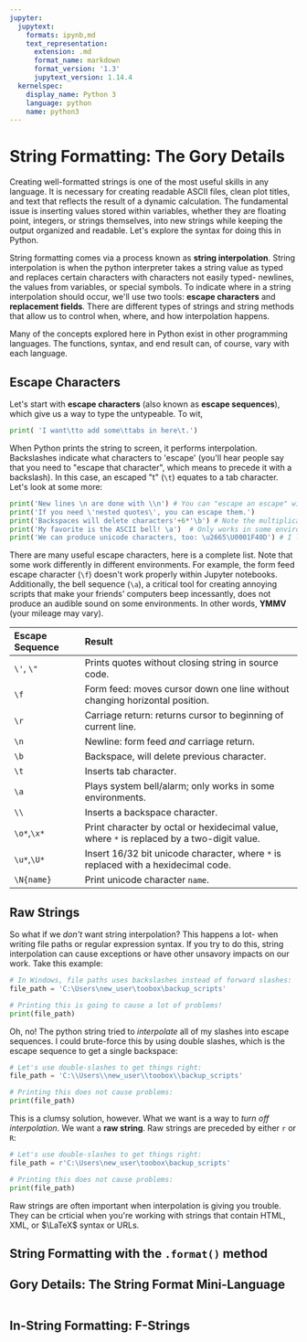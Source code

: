 ```yaml
---
jupyter:
  jupytext:
    formats: ipynb,md
    text_representation:
      extension: .md
      format_name: markdown
      format_version: '1.3'
      jupytext_version: 1.14.4
  kernelspec:
    display_name: Python 3
    language: python
    name: python3
---
```


<!-- #region -->
String Formatting: The Gory Details
===================

Creating well-formatted strings is one of the most useful skills in any language.  It is necessary for creating readable ASCII files, clean plot titles, and text that reflects the result of a dynamic calculation.
The fundamental issue is inserting values stored within variables, whether they are floating point, integers, or strings
themselves, into new strings while keeping the output organized and readable.
Let's explore the syntax for doing this in Python.

String formatting comes via a process known as **string interpolation**.  String interpolation is when the python interpreter takes a string value as typed and replaces certain characters with characters not easily typed- newlines, the values from variables, or special symbols.  To indicate where in a string interpolation should occur, we'll use two tools: **escape characters** and **replacement fields**.  There are different types of strings and string methods that allow us to control when, where, and how interpolation happens.

Many of the concepts explored here in Python exist in other programming languages.  The functions, syntax, and end result can, of course, vary with each language.


Escape Characters
-------------
Let's start with **escape characters** (also known as **escape sequences**), which give us a way to type the untypeable.  To wit,
<!-- #endregion -->

```python
print( 'I want\tto add some\ttabs in here\t.')
```

When Python prints the string to screen, it performs interpolation.  Backslashes indicate what characters to 'escape' (you'll hear people say that you need to "escape that character", which means to precede it with a backslash).  In this case, an escaped "t" (`\t`) equates to a tab character.  Let's look at some more:

```python
print('New lines \n are done with \\n') # You can "escape an escape" with a double backslash.
print('If you need \'nested quotes\', you can escape them.')
print('Backspaces will delete characters'+6*'\b') # Note the multiplication of a string.
print('My favorite is the ASCII bell! \a')  # Only works in some environments
print('We can produce unicode characters, too: \u2665\U0001F40D') # I love me some python.
```

There are many useful escape characters, here is a complete list.  Note that some work differently in different environments.  For example, the form feed escape character (`\f`) doesn't work properly within Jupyter notebooks.
Additionally, the bell sequence (`\a`), a critical tool for creating annoying scripts that make your friends' computers
beep incessantly, does not produce an audible sound on some environments. In other words, **YMMV** (your mileage may vary).

| Escape Sequence | Result |
|:----------------|:-------|
|`\'`, `\"`|Prints quotes without closing string in source code.|
|`\f`|Form feed: moves cursor down one line without changing horizontal position.|
|`\r`|Carriage return: returns cursor to beginning of current line.|
|`\n`|Newline: form feed *and* carriage return. |
|`\b`|Backspace, will delete previous character.|
|`\t`|Inserts tab character.|
|`\a`|Plays system bell/alarm; only works in some environments. |
|`\\`|Inserts a backspace character.|
|`\o*`,`\x*`|Print character by octal or hexidecimal value, where `*` is replaced by a two-digit value.|
|`\u*`,`\U*` |Insert 16/32 bit unicode character, where `*` is replaced with a hexidecimal code.|
|`\N{name}`|Print unicode character `name`.|



Raw Strings
-----------
So what if we *don't* want string interpolation?  This happens a lot- when writing file paths or regular expression syntax.  If you try to do this, string interpolation can cause exceptions or have other unsavory impacts on our work.  Take this example:

```python
# In Windows, file paths uses backslashes instead of forward slashes:
file_path = 'C:\Users\new_user\toobox\backup_scripts'

# Printing this is going to cause a lot of problems!
print(file_path)
```

Oh, no! The python string tried to *interpolate* all of my slashes into escape sequences. I could brute-force this by using double slashes, which is the escape sequence to get a single backspace:

```python
# Let's use double-slashes to get things right:
file_path = 'C:\\Users\\new_user\\toobox\\backup_scripts'

# Printing this does not cause problems:
print(file_path)
```

This is a clumsy solution, however. What we want is a way to *turn off interpolation*. We want a **raw string**.
Raw strings are preceded by either `r` or `R`:

```python
# Let's use double-slashes to get things right:
file_path = r'C:\Users\new_user\toobox\backup_scripts'

# Printing this does not cause problems:
print(file_path)
```

Raw strings are often important when interpolation is giving you trouble. They can be crticial when you're working with strings that contain HTML, XML, or $\LaTeX$ syntax or URLs.


String Formatting with the `.format()` method
---




Gory Details: The String Format Mini-Language
----

```python

```

In-String Formatting: F-Strings
----



```python


```

```python

```
